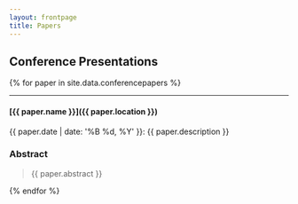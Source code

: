 ```yaml
---
layout: frontpage
title: Papers
---
```


## Conference Presentations

{% for paper in site.data.conferencepapers %}

-----

#### [{{ paper.name }}]({{ paper.location }})

{{ paper.date | date: '%B %d, %Y' }}: {{ paper.description }}

### Abstract

> {{ paper.abstract }}

{% endfor %}



